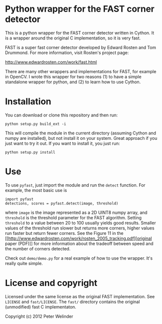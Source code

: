 # Python wrapper for the FAST corner detector #

This is a python wrapper for the FAST corner detector written in Cython.
It is a wrapper around the original C implementation, so it is very fast.

FAST is a super fast corner detector developed by Edward Rosten and 
Tom Drummond. For more information, visit Rosten's project page:

http://www.edwardrosten.com/work/fast.html

There are many other wrappers and implementations for FAST, for example
in OpenCV. I wrote this wrapper for two reasons (1) to have a simple standalone
wrapper for python, and (2) to learn how to use Cython.

# Installation #

You can download or clone this repository and then run:

    python setup.py build_ext -i

This will compile the module in the current directory (assuming Cython and 
numpy are installed), but not install it on your system. Great approach if you
just want to try it out. If you want to install it, you just run:

    python setup.py install

# Use #

To use `pyfast`, just import the module and run the `detect`
function. For example, the most basic use is

    import pyfast
    detections, scores = pyfast.detect(image, threshold)

where `image` is the image represented as a 2D UINT8 numpy array, and
`threshold` is the threshold parameter for the FAST algorithm. Setting
`threshold` to a value between 20 to 100 usually yields good
results. Smaller values of the threshold run slower but returns more
corners, higher values run faster but return fewer corners.
See the Figure 11 in the
[[http://www.edwardrosten.com/work/rosten_2005_tracking.pdf][original paper (PDF)]]
for more information about the tradeoff between speed and the number
of corners detected.

Check out `demo/demo.py` for a real example of how to use the
wrapper. It's really quite simple.

# License and copyright #

Licensed under the same license as the original FAST implementation. See 
`LICENSE` and `fast/LICENSE`. The `fast/` directory contains the original
(unmodified) fast C implementaton.

Copyright (c) 2012 Peter Welinder

